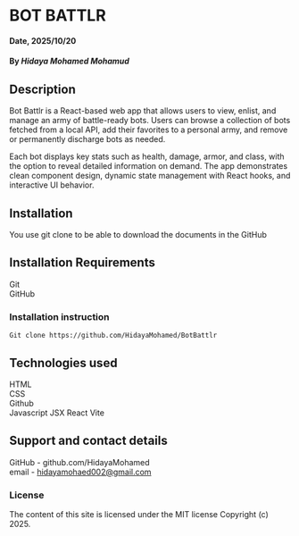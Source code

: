 # BOT BATTLR

#### Date, 2025/10/20

#### By *Hidaya Mohamed Mohamud*

## Description
Bot Battlr is a React-based web app that allows users to view, enlist, and manage an army of battle-ready bots.
Users can browse a collection of bots fetched from a local API, add their favorites to a personal army, and remove or permanently discharge bots as needed.

Each bot displays key stats such as health, damage, armor, and class, with the option to reveal detailed information on demand. The app demonstrates clean component design, dynamic state management with React hooks, and interactive UI behavior.

## Installation
You use git clone to be able to download the documents in the GitHub

## Installation Requirements
Git                                             
GitHub

### Installation instruction
```
Git clone https://github.com/HidayaMohamed/BotBattlr

```

## Technologies used
HTML                                            
CSS                                             
Github                                         
Javascript
JSX
React
Vite

## Support and contact details
GitHub - github.com/HidayaMohamed               
email - hidayamohaed002@gmail.com

### License
The content of this site is licensed under the MIT license
Copyright (c) 2025.